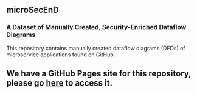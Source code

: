 ## microSecEnD
### A Dataset of Manually Created, Security-Enriched Dataflow Diagrams
This repository contains manually created dataflow diagrams (DFDs) of microservice applications found on GitHub.

We have a GitHub Pages site for this repository, please go [here](https://tuhh-softsec.github.io/microSecEnD) to access it.
---
